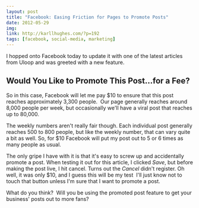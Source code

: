 ```yaml
---
layout: post
title: "Facebook: Easing Friction for Pages to Promote Posts"
date: 2012-05-29
img: 
link: http://karllhughes.com/?p=192
tags: [facebook, social-media, marketing]
---
```

I hopped onto Facebook today to update it with one of the latest articles from Uloop and was greeted with a new feature.

## Would You Like to Promote This Post...for a Fee?
So in this case, Facebook will let me pay $10 to ensure that this post reaches approximately 3,300 people.  Our page generally reaches around 8,000 people per week, but occasionally we'll have a viral post that reaches up to 80,000. 

The weekly numbers aren't really fair though. Each individual post generally reaches 500 to 800 people, but like the weekly number, that can vary quite a bit as well. So, for $10 Facebook will put my post out to 5 or 6 times as many people as usual.

The only gripe I have with it is that it's easy to screw up and accidentally promote a post. When testing it out for this article, I clicked _Save_, but before making the post live, I hit cancel. Turns out the _Cancel_ didn't register. Oh well, it was only $10, and I guess this will be my test  I'll just know not to touch that button unless I'm sure that I want to promote a post.

What do you think?  Will you be using the promoted post feature to get your business' posts out to more fans?
